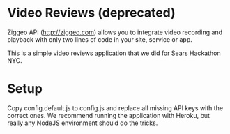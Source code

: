 Video Reviews (deprecated)
=================

Ziggeo API (http://ziggeo.com) allows you to integrate video recording and playback with only
two lines of code in your site, service or app. 

This is a simple video reviews application that we did for Sears Hackathon NYC. 



Setup
======

Copy config.default.js to config.js and replace all missing API keys with the correct ones. We
recommend running the application with Heroku, but really any NodeJS environment should do the
tricks.
